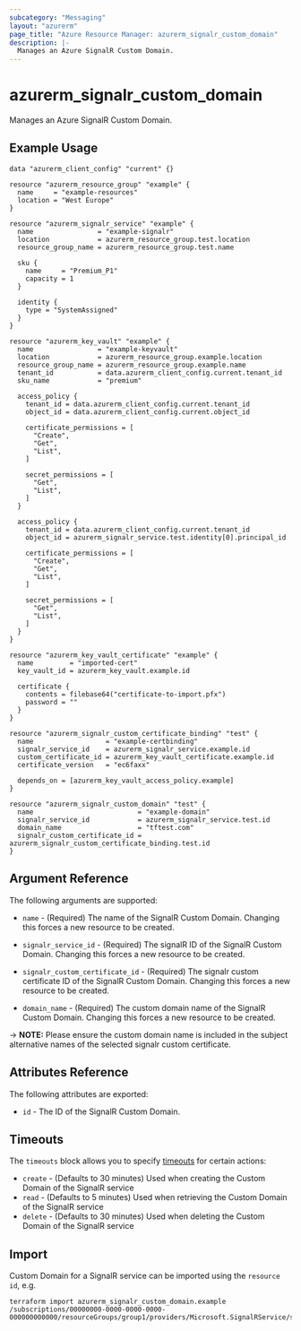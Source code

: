 ```yaml
---
subcategory: "Messaging"
layout: "azurerm"
page_title: "Azure Resource Manager: azurerm_signalr_custom_domain"
description: |-
  Manages an Azure SignalR Custom Domain.
---
```


# azurerm_signalr_custom_domain

Manages an Azure SignalR Custom Domain.

## Example Usage

```hcl
data "azurerm_client_config" "current" {}

resource "azurerm_resource_group" "example" {
  name     = "example-resources"
  location = "West Europe"
}

resource "azurerm_signalr_service" "example" {
  name                = "example-signalr"
  location            = azurerm_resource_group.test.location
  resource_group_name = azurerm_resource_group.test.name

  sku {
    name     = "Premium_P1"
    capacity = 1
  }

  identity {
    type = "SystemAssigned"
  }
}

resource "azurerm_key_vault" "example" {
  name                = "example-keyvault"
  location            = azurerm_resource_group.example.location
  resource_group_name = azurerm_resource_group.example.name
  tenant_id           = data.azurerm_client_config.current.tenant_id
  sku_name            = "premium"

  access_policy {
    tenant_id = data.azurerm_client_config.current.tenant_id
    object_id = data.azurerm_client_config.current.object_id

    certificate_permissions = [
      "Create",
      "Get",
      "List",
    ]

    secret_permissions = [
      "Get",
      "List",
    ]
  }

  access_policy {
    tenant_id = data.azurerm_client_config.current.tenant_id
    object_id = azurerm_signalr_service.test.identity[0].principal_id

    certificate_permissions = [
      "Create",
      "Get",
      "List",
    ]

    secret_permissions = [
      "Get",
      "List",
    ]
  }
}

resource "azurerm_key_vault_certificate" "example" {
  name         = "imported-cert"
  key_vault_id = azurerm_key_vault.example.id

  certificate {
    contents = filebase64("certificate-to-import.pfx")
    password = ""
  }
}

resource "azurerm_signalr_custom_certificate_binding" "test" {
  name                  = "example-certbinding"
  signalr_service_id    = azurerm_signalr_service.example.id
  custom_certificate_id = azurerm_key_vault_certificate.example.id
  certificate_version   = "ec6faxx"

  depends_on = [azurerm_key_vault_access_policy.example]
}

resource "azurerm_signalr_custom_domain" "test" {
  name                          = "example-domain"
  signalr_service_id            = azurerm_signalr_service.test.id
  domain_name                   = "tftest.com"
  signalr_custom_certificate_id = azurerm_signalr_custom_certificate_binding.test.id
}
```

## Argument Reference

The following arguments are supported:

* `name` - (Required) The name of the SignalR Custom Domain. Changing this forces a new resource to be created.

* `signalr_service_id` - (Required) The signalR ID of the SignalR Custom Domain. Changing this forces a new resource to be created.

* `signalr_custom_certificate_id` - (Required) The signalr custom certificate ID of the SignalR Custom Domain. Changing this forces a new resource to be created.

* `domain_name` - (Required) The custom domain name of the SignalR Custom Domain. Changing this forces a new resource to be created.

-> **NOTE:** Please ensure the custom domain name is included in the subject alternative names of the selected signalr custom certificate.

## Attributes Reference

The following attributes are exported:

* `id` - The ID of the SignalR Custom Domain.

## Timeouts

The `timeouts` block allows you to specify [timeouts](https://www.terraform.io/language/resources/syntax#operation-timeouts) for certain actions:

* `create` - (Defaults to 30 minutes) Used when creating the Custom Domain of the SignalR service
* `read` - (Defaults to 5 minutes) Used when retrieving the Custom Domain of the SignalR service
* `delete` - (Defaults to 30 minutes) Used when deleting the Custom Domain of the SignalR service

## Import

Custom Domain for a SignalR service can be imported using the `resource id`, e.g.

```shell
terraform import azurerm_signalr_custom_domain.example /subscriptions/00000000-0000-0000-0000-000000000000/resourceGroups/group1/providers/Microsoft.SignalRService/signalR/signalr1/customDomains/customDomain1
```
